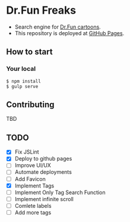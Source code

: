 # Dr.Fun Freaks

* Search engine for [Dr.Fun cartoons](http://www.ibiblio.org/Dave/).
* This repository is deployed at [GitHub Pages](http://mserizawa.github.io/dr-fun-freaks/).

## How to start

### Your local

```
$ npm install
$ gulp serve
```

## Contributing

TBD

## TODO

- [x] Fix JSLint
- [x] Deploy to github pages
- [ ] Improve UI/UX
- [ ] Automate deployments
- [ ] Add Favicon
- [x] Implement Tags
- [ ] Implement Only Tag Search Function
- [ ] Implement infinite scroll
- [ ] Comlete labels
- [ ] Add more tags
